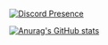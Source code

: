 [![Discord Presence](https://lanyard.cnrad.dev/api/883365116412854303)](https://discord.com/users/883365116412854303)

[![Anurag's GitHub stats](https://github-readme-stats.vercel.app/api?username=anuraghazra)](https://github.com/anuraghazra/github-readme-stats)
